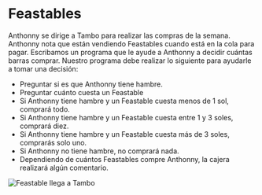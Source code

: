 # Feastables

Anthonny se dirige a Tambo para realizar las compras de la semana.
Anthonny nota que están vendiendo Feastables cuando está en la cola para pagar.
Escribamos un programa que le ayude a Anthonny a decidir cuántas barras comprar.
Nuestro programa debe realizar lo siguiente para ayudarle a tomar una decisión:

- Preguntar si es que Anthonny tiene hambre.
- Preguntar cuánto cuesta un Feastable
- Si Anthonny tiene hambre y un Feastable cuesta menos de 1 sol, comprará todo.
- Si Anthonny tiene hambre y un Feastable cuesta entre 1 y 3 soles, comprará diez.
- Si Anthonny tiene hambre y un Feastable cuesta más de 3 soles, comprarás solo uno.
- Si Anthonny no tiene hambre, no comprará nada.
- Dependiendo de cuántos Feastables compre Anthonny, la cajera realizará algún comentario.

![Feastable llega a Tambo](https://encrypted-tbn0.gstatic.com/images?q=tbn:ANd9GcRsVQD73q9jfnmTKdVJggiQyQJw15ZaFKzimg&s)